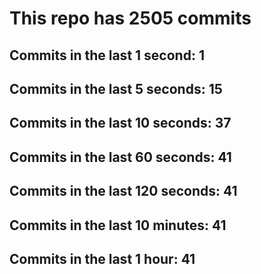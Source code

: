 # This repo has 2505 commits

## Commits in the last 1 second: 1
## Commits in the last 5 seconds: 15
## Commits in the last 10 seconds: 37
## Commits in the last 60 seconds: 41
## Commits in the last 120 seconds: 41
## Commits in the last 10 minutes: 41
## Commits in the last 1 hour: 41
